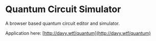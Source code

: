 # Quantum Circuit Simulator

A browser based quantum circuit editor and simulator.

Application here: [http://davy.wtf/quantum](http://davy.wtf/quantum)
